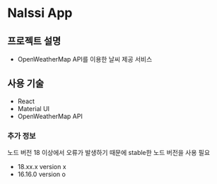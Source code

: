 # Nalssi App

## 프로젝트 설명

- OpenWeatherMap API를 이용한 날씨 제공 서비스

## 사용 기술

- React
- Material UI
- OpenWeatherMap API

### 추가 정보

노드 버전 18 이상에서 오류가 발생하기 때문에 stable한 노드 버전을 사용 필요

- 18.xx.x version x
- 16.16.0 version o
